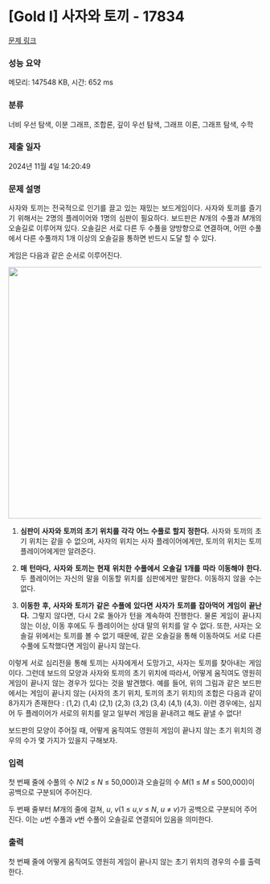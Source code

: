 # [Gold I] 사자와 토끼 - 17834 

[문제 링크](https://www.acmicpc.net/problem/17834) 

### 성능 요약

메모리: 147548 KB, 시간: 652 ms

### 분류

너비 우선 탐색, 이분 그래프, 조합론, 깊이 우선 탐색, 그래프 이론, 그래프 탐색, 수학

### 제출 일자

2024년 11월 4일 14:20:49

### 문제 설명

<p style="text-align: justify;">사자와 토끼는 전국적으로 인기를 끌고 있는 재밌는 보드게임이다. 사자와 토끼를 즐기기 위해서는 2명의 플레이어와 1명의 심판이 필요하다. 보드판은 <em>N</em>개의 수풀과 <em>M</em>개의 오솔길로 이루어져 있다. 오솔길은 서로 다른 두 수풀을 양방향으로 연결하며, 어떤 수풀에서 다른 수풀까지 1개 이상의 오솔길을 통하면 반드시 도달 할 수 있다.</p>

<p style="text-align: justify;">게임은 다음과 같은 순서로 이루어진다.</p>

<p style="text-align: center;"><img alt="" src="https://upload.acmicpc.net/526bc2c8-bf4b-4b1b-85ab-c1e0c7bf468b/-/preview/" style="width: 700px; height: 500px;">  </p>

<ol>
	<li>
	<p style="text-align: justify;"><strong>심판이 사자와 토끼의 초기 위치를 각각 어느 수풀로 할지 정한다.</strong> 사자와 토끼의 초기 위치는 같을 수 없으며, 사자의 위치는 사자 플레이어에게만, 토끼의 위치는 토끼 플레이어에게만 알려준다.</p>
	</li>
	<li>
	<p style="text-align: justify;"><strong>매 턴마다, 사자와 토끼는 현재 위치한 수풀에서 오솔길 1개를 따라 이동해야 한다.</strong> 두 플레이어는 자신의 말을 이동할 위치를 심판에게만 말한다. 이동하지 않을 수는 없다.</p>
	</li>
	<li>
	<p style="text-align: justify;"><strong>이동한 후, 사자와 토끼가 같은 수풀에 있다면 사자가 토끼를 잡아먹어 게임이 끝난다.</strong> 그렇지 않다면, 다시 2로 돌아가 턴을 계속하여 진행한다. 물론 게임이 끝나지 않는 이상, 이동 후에도 두 플레이어는 상대 말의 위치를 알 수 없다. 또한, 사자는 오솔길 위에서는 토끼를 볼 수 없기 때문에, 같은 오솔길을 통해 이동하여도 서로 다른 수풀에 도착했다면 게임이 끝나지 않는다.</p>
	</li>
</ol>

<p style="text-align: justify;">이렇게 서로 심리전을 통해 토끼는 사자에게서 도망가고, 사자는 토끼를 찾아내는 게임이다. 그런데 보드의 모양과 사자와 토끼의 초기 위치에 따라서, 어떻게 움직여도 영원히 게임이 끝나지 않는 경우가 있다는 것을 발견했다. 예를 들어, 위의 그림과 같은 보드판에서는 게임이 끝나지 않는 (사자의 초기 위치, 토끼의 초기 위치)의 조합은 다음과 같이 8가지가 존재한다 : (1,2) (1,4) (2,1) (2,3) (3,2) (3,4) (4,1) (4,3). 이런 경우에는, 심지어 두 플레이어가 서로의 위치를 알고 일부러 게임을 끝내려고 해도 끝낼 수 없다!</p>

<p style="text-align: justify;">보드판의 모양이 주어질 때, 어떻게 움직여도 영원히 게임이 끝나지 않는 초기 위치의 경우의 수가 몇 가지가 있을지 구해보자.</p>

### 입력 

 <p>첫 번째 줄에 수풀의 수 <em>N</em>(2 ≤ <em>N</em> ≤ 50,000)과 오솔길의 수 <em>M</em>(1 ≤ <em>M</em> ≤ 500,000)이 공백으로 구분되어 주어진다.</p>

<p>두 번째 줄부터 <em>M</em>개의 줄에 걸쳐, <em>u</em>, <em>v</em>(1 ≤ <em>u</em>,<em>v</em> ≤ <em>N</em>, <em>u </em>≠ <em>v</em>)가 공백으로 구분되어 주어진다. 이는 <em>u</em>번 수풀과 <em>v</em>번 수풀이 오솔길로 연결되어 있음을 의미한다.</p>

### 출력 

 <p>첫 번째 줄에 어떻게 움직여도 영원히 게임이 끝나지 않는 초기 위치의 경우의 수를 출력한다.</p>

